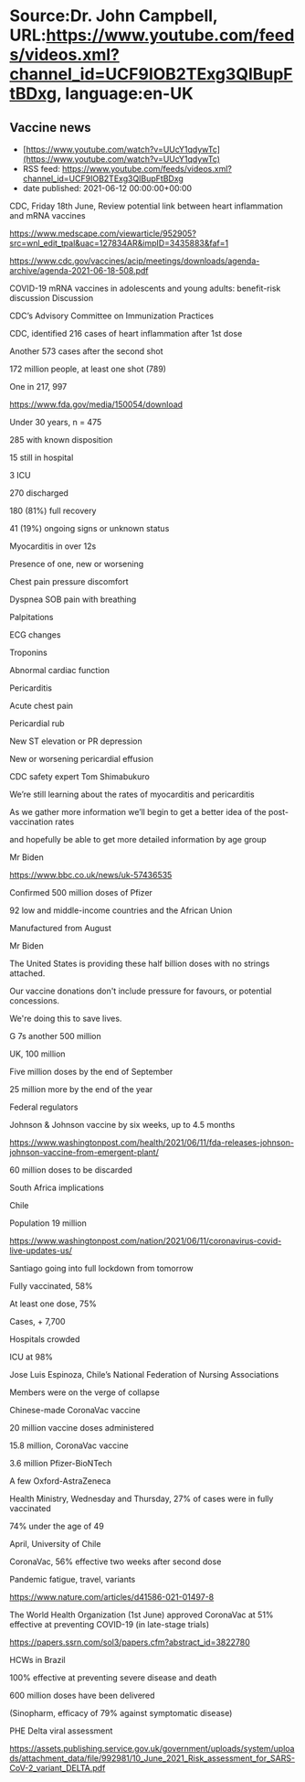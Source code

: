 # Source:Dr. John Campbell, URL:https://www.youtube.com/feeds/videos.xml?channel_id=UCF9IOB2TExg3QIBupFtBDxg, language:en-UK

## Vaccine news
 - [https://www.youtube.com/watch?v=UUcY1qdywTc](https://www.youtube.com/watch?v=UUcY1qdywTc)
 - RSS feed: https://www.youtube.com/feeds/videos.xml?channel_id=UCF9IOB2TExg3QIBupFtBDxg
 - date published: 2021-06-12 00:00:00+00:00

CDC, Friday 18th June, Review potential link between heart inflammation and mRNA vaccines

https://www.medscape.com/viewarticle/952905?src=wnl_edit_tpal&uac=127834AR&impID=3435883&faf=1

https://www.cdc.gov/vaccines/acip/meetings/downloads/agenda-archive/agenda-2021-06-18-508.pdf

COVID-19 mRNA vaccines in adolescents and young adults: benefit-risk discussion 
Discussion 

CDC’s Advisory Committee on Immunization Practices

CDC, identified 216 cases of heart inflammation after 1st dose

Another 573 cases after the second shot

172 million people, at least one shot (789)

One in 217, 997

https://www.fda.gov/media/150054/download

Under 30 years, n = 475

285 with known disposition

15 still in hospital

3 ICU

270 discharged

180 (81%) full recovery

41 (19%) ongoing signs or unknown status

Myocarditis in over 12s

Presence of one, new or worsening

Chest pain pressure discomfort

Dyspnea SOB pain with breathing

Palpitations

ECG changes

Troponins

Abnormal cardiac function

Pericarditis

Acute chest pain

Pericardial rub

New ST elevation or PR depression

New or worsening pericardial effusion

CDC safety expert Tom Shimabukuro

We’re still learning about the rates of myocarditis and pericarditis

As we gather more information we’ll begin to get a better idea of the post-vaccination rates

and hopefully be able to get more detailed information by age group

Mr Biden

https://www.bbc.co.uk/news/uk-57436535

Confirmed 500 million doses of Pfizer

92 low and middle-income countries and the African Union

Manufactured from August

Mr Biden

The United States is providing these half billion doses with no strings attached. 

Our vaccine donations don't include pressure for favours, or potential concessions. 

We're doing this to save lives.

G 7s another 500 million

UK, 100 million

Five million doses by the end of September

25 million more by the end of the year

Federal regulators

Johnson & Johnson vaccine by six weeks, up to 4.5 months

https://www.washingtonpost.com/health/2021/06/11/fda-releases-johnson-johnson-vaccine-from-emergent-plant/

60 million doses to be discarded

South Africa implications

Chile

Population 19 million

https://www.washingtonpost.com/nation/2021/06/11/coronavirus-covid-live-updates-us/

Santiago going into full lockdown from tomorrow

Fully vaccinated, 58%

At least one dose, 75%

Cases, + 7,700

Hospitals crowded

ICU at 98%

Jose Luis Espinoza, Chile’s National Federation of Nursing Associations

Members were on the verge of collapse

Chinese-made CoronaVac vaccine

20 million vaccine doses administered

15.8 million, CoronaVac vaccine

3.6 million Pfizer-BioNTech

A few Oxford-AstraZeneca

Health Ministry, Wednesday and Thursday, 27% of cases were in fully vaccinated

74% under the age of 49

April, University of Chile

CoronaVac, 56% effective two weeks after second dose

Pandemic fatigue, travel, variants

https://www.nature.com/articles/d41586-021-01497-8

The World Health Organization (1st June) approved CoronaVac at 51% effective at preventing COVID-19 (in late-stage trials)

https://papers.ssrn.com/sol3/papers.cfm?abstract_id=3822780

HCWs in Brazil

100% effective at preventing severe disease and death

600 million doses have been delivered

(Sinopharm, efficacy of 79% against symptomatic disease)

PHE Delta viral assessment

https://assets.publishing.service.gov.uk/government/uploads/system/uploads/attachment_data/file/992981/10_June_2021_Risk_assessment_for_SARS-CoV-2_variant_DELTA.pdf


